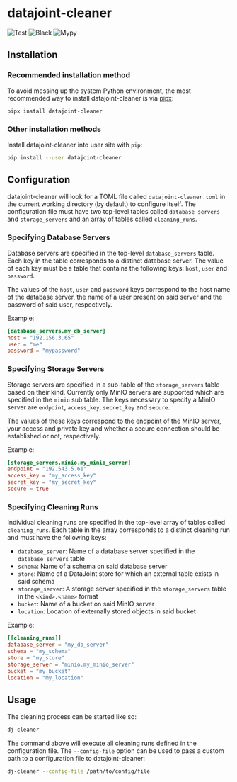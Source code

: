 # datajoint-cleaner

![Test](https://github.com/cblessing24/datajoint-cleaner/workflows/Test/badge.svg)
![Black](https://github.com/cblessing24/datajoint-cleaner/workflows/Black/badge.svg)
![Mypy](https://github.com/cblessing24/datajoint-cleaner/workflows/Mypy/badge.svg)

## Installation

### Recommended installation method

To avoid messing up the system Python environment, the most recommended way to install datajoint-cleaner is via [pipx](https://pypi.org/project/pipx/):

```bash
pipx install datajoint-cleaner
```

### Other installation methods

Install datajoint-cleaner into user site with `pip`:

```bash
pip install --user datajoint-cleaner
```

## Configuration

datajoint-cleaner will look for a TOML file called `datajoint-cleaner.toml` in the current working directory (by default) to configure itself. The configuration file must have two top-level tables called `database_servers` and `storage_servers` and an array of tables called `cleaning_runs`.

### Specifying Database Servers

Database servers are specified in the top-level `database_servers` table. Each key in the table corresponds to a distinct database server. The value of each key must be a table that contains the following keys: `host`, `user` and `password`.

The values of the `host`, `user` and `password` keys correspond to the host name of the database server, the name of a user present on said server and the password of said user, respectively.

Example:

```toml
[database_servers.my_db_server]
host = "192.156.3.65"
user = "me"
password = "mypassword"
```

### Specifying Storage Servers

Storage servers are specified in a sub-table of the `storage_servers` table based on their kind. Currently only MinIO servers are supported which are specified in the `minio` sub table. The keys necessary to specify a MinIO server are `endpoint`, `access_key`, `secret_key` and `secure`.

The values of these keys correspond to the endpoint of the MinIO server, your access and private key and whether a secure connection should be established or not, respectively.

Example:

```toml
[storage_servers.minio.my_minio_server]
endpoint = "192.543.5.61"
access_key = "my_access_key"
secret_key = "my_secret_key"
secure = true
```

### Specifying Cleaning Runs

Individual cleaning runs are specified in the top-level array of tables called `cleaning_runs`. Each table in the array corresponds to a distinct cleaning run and must have the following keys:

* `database_server`: Name of a database server specified in the `database_servers` table
* `schema`: Name of a schema on said database server
* `store`: Name of a DataJoint store for which an external table exists in said schema
* `storage_server`: A storage server specified in the `storage_servers` table in the `<kind>.<name>` format
* `bucket`: Name of a bucket on said MinIO server
* `location`: Location of externally stored objects in said bucket

Example:

```toml
[[cleaning_runs]]
database_server = "my_db_server"
schema = "my_schema"
store = "my_store"
storage_server = "minio.my_minio_server"
bucket = "my_bucket"
location = "my_location"
```

## Usage

The cleaning process can be started like so:

```bash
dj-cleaner
```

The command above will execute all cleaning runs defined in the configuration file. The `--config-file` option can be used to pass a custom path to a configuration file to datajoint-cleaner:

```bash
dj-cleaner --config-file /path/to/config/file
```

